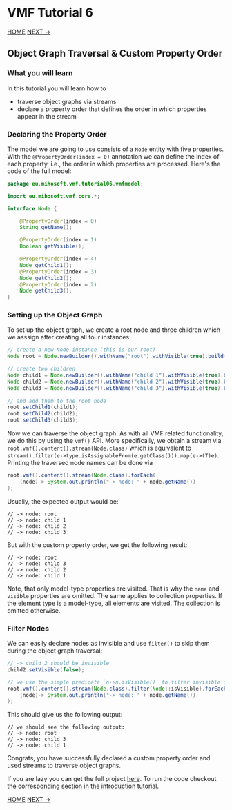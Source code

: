 # VMF Tutorial 6

[HOME](https://github.com/miho/VMF-Tutorials/blob/master/README.md) [NEXT ->](https://github.com/miho/VMF-Tutorials/blob/master/VMF-Tutorial-07/README.md)

## Object Graph Traversal & Custom Property Order

### What you will learn

In this tutorial you will learn how to

- traverse object graphs via streams
- declare a property order that defines the order in which properties appear in the stream

### Declaring the Property Order

The model we are going to use consists of a `Node` entity with five properties. With the `@PropertyOrder(index = 0)` annotation we can define the index of each property, i.e., the order in which properties are processed. Here's the code of the full model:

```java
package eu.mihosoft.vmf.tutorial06.vmfmodel;

import eu.mihosoft.vmf.core.*;

interface Node {

    @PropertyOrder(index = 0)
    String getName();

    @PropertyOrder(index = 1)
    Boolean getVisible();

    @PropertyOrder(index = 4)
    Node getChild1();
    @PropertyOrder(index = 3)
    Node getChild2();
    @PropertyOrder(index = 2)
    Node getChild3();
}
```

### Setting up the Object Graph

To set up the object graph, we create a root node and three children which we asssign after creating all four instances:

```java
// create a new Node instance (this is our root)
Node root = Node.newBuilder().withName("root").withVisible(true).build();

// create two children
Node child1 = Node.newBuilder().withName("child 1").withVisible(true).build();
Node child2 = Node.newBuilder().withName("child 2").withVisible(true).build();
Node child3 = Node.newBuilder().withName("child 3").withVisible(true).build();
        
// and add them to the root node
root.setChild1(child1);
root.setChild2(child2);
root.setChild3(child3);
```

Now we can traverse the object graph. As with all VMF related functionality, we do this by using the `vmf()` API. More specifically, we obtain a stream via `root.vmf().content().stream(Node.class)` which is equivalent to `stream().filter(e->type.isAssignableFrom(e.getClass())).map(e->(T)e)`. Printing the traversed node names can be done via

```java
root.vmf().content().stream(Node.class).forEach(
    (node)-> System.out.println("-> node: " + node.getName())
);
```

Usually, the expected output would be:

```
// -> node: root
// -> node: child 1
// -> node: child 2
// -> node: child 3
```

But with the custom property order, we get the following result:

```
// -> node: root
// -> node: child 3
// -> node: child 2
// -> node: child 1
```

Note, that only model-type properties are visited. That is why the `name` and `visible` properties are omitted. The same applies to collection properties. If the element type is a model-type, all elements are visited. The collection is omitted otherwise.

### Filter Nodes

We can easily declare nodes as invisible and use `filter()` to skip them during the object graph traversal:

```java
// -> child 2 should be invisible
child2.setVisible(false);

// we use the simple predicate `n->n.isVisible()` to filter invisible instances
root.vmf().content().stream(Node.class).filter(Node::isVisible).forEach(
    (node)-> System.out.println("-> node: " + node.getName())
);
```

This should give us the following output:

```
// we should see the following output:
// -> node: root
// -> node: child 3
// -> node: child 1
```

Congrats, you have successfully declared a custom property order and used streams to traverse object graphs.  

If you are lazy you can get the full project [here](https://github.com/miho/VMF-Tutorials/tree/master/VMF-Tutorial-06). To run the code checkout the corresponding [section in the introduction tutorial](https://github.com/miho/VMF-Tutorials/blob/master/VMF-Tutorial-01/README.md#running-the-tutorial).


[HOME](https://github.com/miho/VMF-Tutorials/blob/master/README.md) [NEXT ->](https://github.com/miho/VMF-Tutorials/blob/master/VMF-Tutorial-07/README.md)



